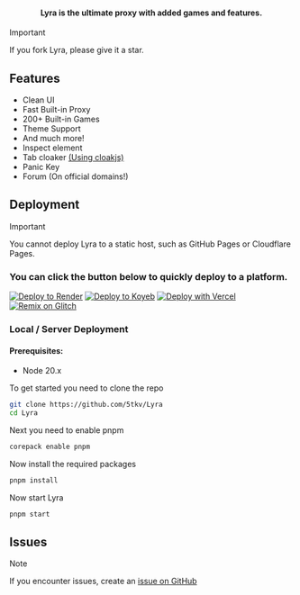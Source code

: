 <div align=center>
<h4 align="center">Lyra is the ultimate proxy with added games and features.</h4>
</div>



> [!IMPORTANT]
> If you fork Lyra, please give it a star.



## Features

- Clean UI
- Fast Built-in Proxy
- 200+ Built-in Games
- Theme Support
- And much more!
- Inspect element
- Tab cloaker [(Using cloakjs)](https://github.com/Parcoil/cloak)
- Panic Key
- Forum (On official domains!)

## Deployment

> [!IMPORTANT]
> You cannot deploy Lyra to a static host, such as GitHub Pages or Cloudflare Pages.

### You can click the button below to quickly deploy to a platform.

[![Deploy to Render](https://binbashbanana.github.io/deploy-buttons/buttons/remade/render.svg)](https://render.com/deploy?repo=https://github.com/5tkv)
[![Deploy to Koyeb](https://binbashbanana.github.io/deploy-buttons/buttons/remade/koyeb.svg)](https://app.koyeb.com/deploy?type=git&repository=github.com/Parcoil/Lyra.org&branch=main&name=Lyra)
[![Deploy with Vercel](https://binbashbanana.github.io/deploy-buttons/buttons/remade/vercel.svg)](https://vercel.com/new/clone?repositoryurl=https://github.com/5tkv)
<a target="_blank" href="https://glitch.com/edit/#!/import/github/parcoil/Lyra.org"><img alt="Remix on Glitch" src="https://binbashbanana.github.io/deploy-buttons/buttons/remade/glitch.svg"></a>

### Local / Server Deployment

#### Prerequisites:

- Node 20.x

To get started you need to clone the repo

```bash
git clone https://github.com/5tkv/Lyra
cd Lyra
```

Next you need to enable pnpm

```bash
corepack enable pnpm 
```

Now install the required packages

```bash
pnpm install
```

Now start Lyra

```bash
pnpm start
```


## Issues

> [!NOTE]
> If you encounter issues, create an [issue on GitHub](https://github.com/5tkv/issues/new) 

